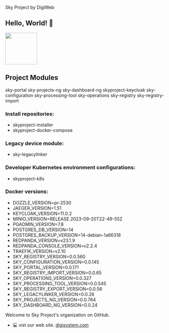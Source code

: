 Sky Project by DigiWeb


## Hello, World! :wave:
<p align="left">
  <img src="https://avatars.githubusercontent.com/u/121025798?s=200&v=4" width="100">
</p>

## Project Modules

sky-portal
sky-projects-ng
sky-dashboard-ng
skyproject-keycloak
sky-configuration
sky-processing-tool
sky-operations
sky-registry
sky-registry-import


### Install repositories:
- skyproject-installer
- skyproject-docker-compose

### Legacy device module:
- sky-legacylinker

### Developer Kubernetes environment configurations:
- skyproject-k8s

### Docker versions:
- DOZZLE_VERSION=pr-2530
- JAEGER_VERSION=1.51
- KEYCLOAK_VERSION=11.0.2
- MINIO_VERSION=RELEASE.2023-09-20T22-49-55Z
- PGADMIN_VERSION=7.8
- POSTGRES_DB_VERSION=14
- POSTGRES_BACKUP_VERSION=14-debian-1a66318
- REDPANDA_VERSION=v23.1.9
- REDPANDA_CONSOLE_VERSION=v2.2.4
- TRAEFIK_VERSION=v2.10
- SKY_REGISTRY_VERSION=0.0.560
- SKY_CONFIGURATION_VERSION=0.0.145
- SKY_PORTAL_VERSION=0.0.171
- SKY_REGISTRY_IMPORT_VERSION=0.0.65
- SKY_OPERATIONS_VERSION=0.0.327
- SKY_PROCESSING_TOOL_VERSION=0.0.545
- SKY_REGISTRY_EXPORT_VERSION=0.0.56
- SKY_LEGACYLINKER_VERSION=0.0.26
- SKY_PROJECTS_NG_VERSION=0.0.764
- SKY_DASHBOARD_NG_VERSION=0.0.24

Welcome to Sky Project's organization on GitHub.

* :computer: vist our web site. [digisystem.com](https://www.digisystem.com/)
